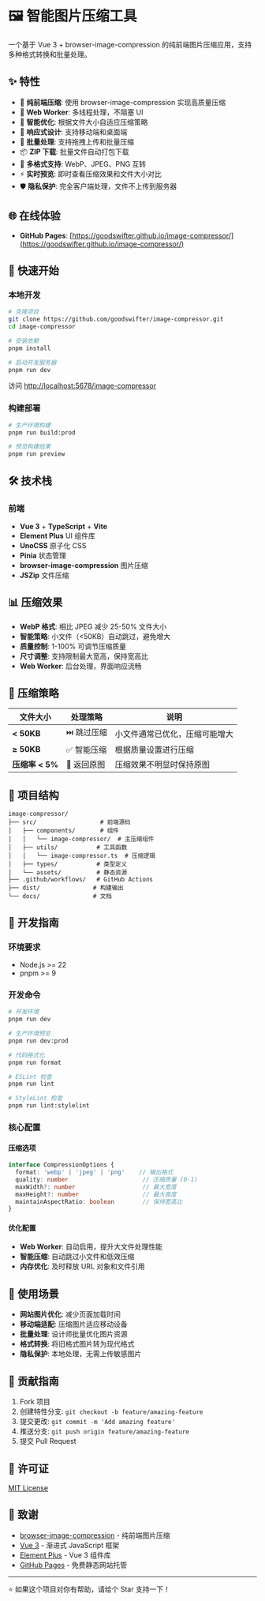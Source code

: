 # 🖼️ 智能图片压缩工具

一个基于 Vue 3 + browser-image-compression 的纯前端图片压缩应用，支持多种格式转换和批量处理。

## ✨ 特性

- 🚀 **纯前端压缩**: 使用 browser-image-compression 实现高质量压缩
- 🔧 **Web Worker**: 多线程处理，不阻塞 UI
- 🎯 **智能优化**: 根据文件大小自适应压缩策略
- 📱 **响应式设计**: 支持移动端和桌面端
- 🔄 **批量处理**: 支持拖拽上传和批量压缩
- 📦 **ZIP 下载**: 批量文件自动打包下载
- 🎨 **多格式支持**: WebP、JPEG、PNG 互转
- ⚡ **实时预览**: 即时查看压缩效果和文件大小对比
- 🛡️ **隐私保护**: 完全客户端处理，文件不上传到服务器

## 🌐 在线体验

- **GitHub Pages**: [https://goodswifter.github.io/image-compressor/](https://goodswifter.github.io/image-compressor/)

## 🚀 快速开始

### 本地开发

```bash
# 克隆项目
git clone https://github.com/goodswifter/image-compressor.git
cd image-compressor

# 安装依赖
pnpm install

# 启动开发服务器
pnpm run dev
```

访问 [http://localhost:5678/image-compressor](http://localhost:5678/image-compressor)

### 构建部署

```bash
# 生产环境构建
pnpm run build:prod

# 预览构建结果
pnpm run preview
```

## 🛠️ 技术栈

### 前端
- **Vue 3** + **TypeScript** + **Vite**
- **Element Plus** UI 组件库
- **UnoCSS** 原子化 CSS
- **Pinia** 状态管理
- **browser-image-compression** 图片压缩
- **JSZip** 文件压缩

## 📊 压缩效果

- **WebP 格式**: 相比 JPEG 减少 25-50% 文件大小
- **智能策略**: 小文件（<50KB）自动跳过，避免增大
- **质量控制**: 1-100% 可调节压缩质量
- **尺寸调整**: 支持限制最大宽高，保持宽高比
- **Web Worker**: 后台处理，界面响应流畅

## 🔧 压缩策略

| 文件大小 | 处理策略 | 说明 |
|---------|---------|------|
| **< 50KB** | ⏭️ 跳过压缩 | 小文件通常已优化，压缩可能增大 |
| **≥ 50KB** | ✅ 智能压缩 | 根据质量设置进行压缩 |
| **压缩率 < 5%** | 🔄 返回原图 | 压缩效果不明显时保持原图 |

## 🔧 项目结构

```
image-compressor/
├── src/                  # 前端源码
│   ├── components/       # 组件
│   │   └── image-compressor/  # 主压缩组件
│   ├── utils/           # 工具函数
│   │   └── image-compressor.ts  # 压缩逻辑
│   ├── types/           # 类型定义
│   └── assets/          # 静态资源
├── .github/workflows/   # GitHub Actions
├── dist/               # 构建输出
└── docs/               # 文档
```

## 📝 开发指南

### 环境要求

- Node.js >= 22
- pnpm >= 9

### 开发命令

```bash
# 开发环境
pnpm run dev

# 生产环境预览
pnpm run dev:prod

# 代码格式化
pnpm run format

# ESLint 检查
pnpm run lint

# StyleLint 检查
pnpm run lint:stylelint
```

### 核心配置

#### 压缩选项

```typescript
interface CompressionOptions {
  format: 'webp' | 'jpeg' | 'png'    // 输出格式
  quality: number                     // 压缩质量 (0-1)
  maxWidth?: number                   // 最大宽度
  maxHeight?: number                  // 最大高度
  maintainAspectRatio: boolean        // 保持宽高比
}
```

#### 优化配置

- **Web Worker**: 自动启用，提升大文件处理性能
- **智能压缩**: 自动跳过小文件和低效压缩
- **内存优化**: 及时释放 URL 对象和文件引用

## 🎯 使用场景

- **网站图片优化**: 减少页面加载时间
- **移动端适配**: 压缩图片适应移动设备
- **批量处理**: 设计师批量优化图片资源
- **格式转换**: 将旧格式图片转为现代格式
- **隐私保护**: 本地处理，无需上传敏感图片

## 🤝 贡献指南

1. Fork 项目
2. 创建特性分支: `git checkout -b feature/amazing-feature`
3. 提交更改: `git commit -m 'Add amazing feature'`
4. 推送分支: `git push origin feature/amazing-feature`
5. 提交 Pull Request

## 📄 许可证

[MIT License](./LICENSE)

## 🙏 致谢

- [browser-image-compression](https://github.com/Donaldcwl/browser-image-compression) - 纯前端图片压缩
- [Vue 3](https://vuejs.org/) - 渐进式 JavaScript 框架
- [Element Plus](https://element-plus.org/) - Vue 3 组件库
- [GitHub Pages](https://pages.github.com/) - 免费静态网站托管

---

⭐ 如果这个项目对你有帮助，请给个 Star 支持一下！